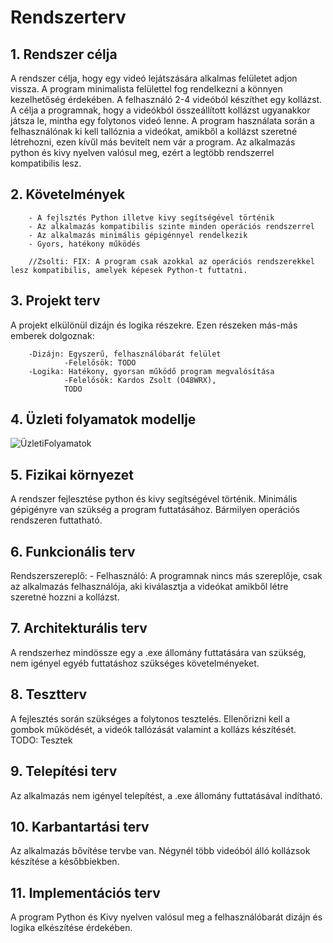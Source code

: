 # ﻿Rendszerterv

## 1. Rendszer célja

A rendszer célja, hogy egy videó lejátszására alkalmas felületet adjon vissza. A program minimalista felülettel fog rendelkezni a könnyen kezelhetőség érdekében. A felhasználó 2-4 videóból készíthet egy kollázst. A célja a programnak, hogy a videókból összeállított kollázst ugyanakkor játsza le, mintha egy folytonos videó lenne. A program használata során a felhasználónak ki kell tallóznia a videókat, amikből a kollázst szeretné létrehozni, ezen kívűl más bevitelt nem vár a program. Az alkalmazás python és kivy nyelven valósul meg, ezért a legtöbb rendszerrel kompatibilis lesz.

## 2. Követelmények

        - A fejlsztés Python illetve kivy segítségével történik
        - Az alkalmazás kompatibilis szinte minden operációs rendszerrel
        - Az alkalmazás minimális gépigénnyel rendelkezik
        - Gyors, hatékony működés
        
        //Zsolti: FIX: A program csak azokkal az operációs rendszerekkel lesz kompatibilis, amelyek képesek Python-t futtatni.

## 3. Projekt terv

A projekt elkülönül dizájn és logika részekre. Ezen részeken más-más emberek dolgoznak:

        -Dizájn: Egyszerű, felhasználóbarát felület
                -Felelősök: TODO
        -Logika: Hatékony, gyorsan működő program megvalósítása
                -Felelősök: Kardos Zsolt (O48WRX), 
                TODO

## 4. Üzleti folyamatok modellje

![ÜzletiFolyamatok](https://user-images.githubusercontent.com/82958011/141307230-9507f4b8-3976-4adc-9f6e-af649e7c0579.png)


## 5. Fizikai környezet

A rendszer fejlesztése python és kivy segítségével történik. 
Minimális gépigényre van szükség a program futtatásához.
Bármilyen operációs rendszeren futtatható.

## 6. Funkcionális terv

Rendszerszereplő: - Felhasználó: A programnak nincs más szereplője, csak az alkalmazás felhasználója, aki kiválasztja a videókat amikből létre szeretné hozzni a kollázst.

## 7. Architekturális terv

A rendszerhez mindössze egy a .exe állomány futtatására van szükség, nem igényel egyéb futtatáshoz szükséges követelményeket. 

## 8. Tesztterv

A fejlesztés során szükséges a folytonos tesztelés. Ellenőrizni kell a gombok működését, a videók tallózását valamint a kollázs készítését. TODO: Tesztek

## 9. Telepítési terv

Az alkalmazás nem igényel telepítést, a .exe állomány futtatásával indítható.

## 10. Karbantartási terv

Az alkalmazás bővítése tervbe van. Négynél több videóból álló kollázsok készítése a későbbiekben.

## 11. Implementációs terv

A program Python és Kivy nyelven valósul meg a felhasználóbarát dizájn és logika elkészítése érdekében. 
